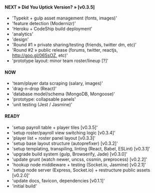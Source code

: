 

#### NEXT » Did You Uptick Version? » [v0.3.5]

- 'Typekit + gulp asset management (fonts, images)'
- 'feature detection (Modernizr)'
- 'Heroku + CodeShip build deployment'
- 'analytics'
- 'design'
- 'Round #1 » private sharing/testing (friends, twitter dm, etc)'
- 'Round #2 » public release (forums, twitter, reactjs, http://goo.gl/06SsOZ, etc)'
- 'prototype layout: minor team roster/lineup [?]'


#### NOW

- 'team/player data scraping (salary, images)'
- 'drag-n-drop (React)'
- 'database model/schema (MongoDB, Mongoose)'
- 'prototype: collapsable panels'
- 'unit testing (Jest / Jasmine)'


#### READY

- 'setup payroll table + player tiles [v0.3.5]'
- 'setup roster/payroll view switching logic [v0.3.4]'
- 'player list + roster panel layout [v0.3.3]'
- 'setup base layout structure (autoprefixer) [v0.3.2]'
- 'setup templating, transpiling, linting (React, Babel, ESLint) [v0.3.1]'
- 'upgrade build system (gulp, Browserify, Jade) [v0.3.0]'
- 'update grunt (watch newer, uncss, cssmin, preprocess) [v0.2.2]'
- 'hookup node middleware + testing (Socket.io, Jasmine) [v0.2.1]'
- 'setup node server (Express, Socket.io) + restructure public assets [v0.2.0]'
- 'update docs, favicon, dependencies [v0.1.1]'
- 'initial build'
